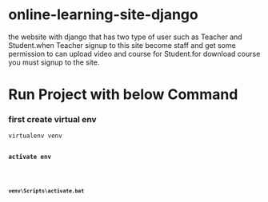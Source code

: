 # online-learning-site-django
the website with django that has two type of user such as Teacher and Student.when Teacher signup to this site become staff and get some permission to can upload video and course for Student.for download course you must signup to the site.
<h1>Run Project with below Command</h1>

<h3>first create virtual env</h3>
<code>virtualenv venv<code/>

<h3>activate env<h3/>

<code>venv\Scripts\activate.bat<code/>


